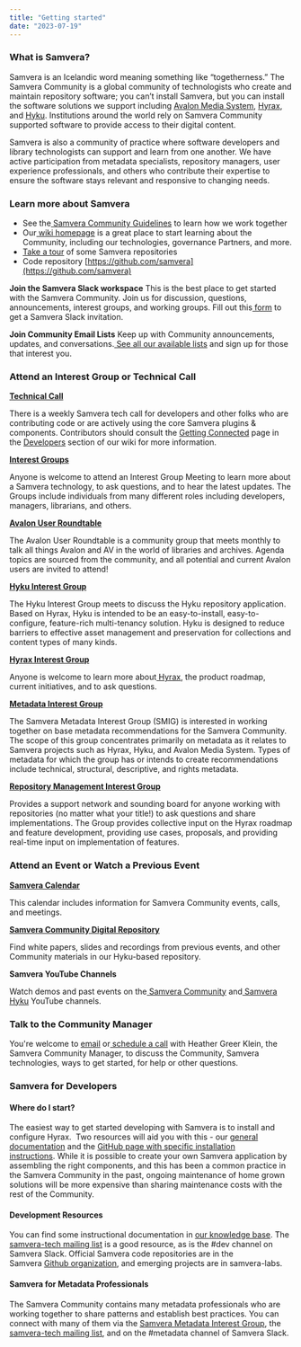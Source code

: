 ```yaml
---
title: "Getting started"
date: "2023-07-19"
---
```


### What is Samvera?

Samvera is an Icelandic word meaning something like “togetherness.” The Samvera Community is a global community of technologists who create and maintain repository software; you can’t install Samvera, but you can install the software solutions we support including [Avalon Media System](https://www.avalonmediasystem.org/), [Hyrax](hyrax.samvera.org), and [Hyku](hyku.samvera.org). Institutions around the world rely on Samvera Community supported software to provide access to their digital content. 

Samvera is also a community of practice where software developers and library technologists can support and learn from one another. We have active participation from metadata specialists, repository managers, user experience professionals, and others who contribute their expertise to ensure the software stays relevant and responsive to changing needs.

### Learn more about Samvera

* See the[ Samvera Community Guidelines](https://samvera.atlassian.net/wiki/spaces/samvera/pages/1947631640) to learn how we work together
* Our[ wiki homepage](https://samvera.atlassian.net/wiki/spaces/samvera) is a great place to start learning about the Community, including our technologies, governance Partners, and more.
* [Take a tour](https://samvera.org/samvera-open-source-repository-framework/take-a-tour-of-active-samvera-repositories/) of some Samvera repositories
* Code repository [https://github.com/samvera](https://github.com/samvera)

**Join the Samvera Slack workspace**
This is the best place to get started with the Samvera Community. Join us for discussion, questions, announcements, interest groups, and working groups. 
Fill out this[ form](https://forms.gle/oeLBwbQw9QoCZWTL6) to get a Samvera Slack invitation.

**Join Community Email Lists**
Keep up with Community announcements, updates, and conversations.[ See all our available lists](https://samvera.atlassian.net/wiki/spaces/samvera/pages/1171226735) and sign up for those that interest you.

### Attend an Interest Group or Technical Call

**[Technical Call](https://samvera.atlassian.net/wiki/spaces/samvera/pages/405211059)**

There is a weekly Samvera tech call for developers and other folks who are contributing code or are actively using the core Samvera plugins & components. Contributors should consult the [ Getting Connected](https://samvera.atlassian.net/wiki/spaces/samvera/pages/405211650) page in the [ Developers](https://samvera.atlassian.net/wiki/spaces/samvera/pages/405211345) section of our wiki for more information.

**[Interest Groups](https://samvera.atlassian.net/wiki/spaces/samvera/pages/422319284)**

Anyone is welcome to attend an Interest Group Meeting to learn more about a Samvera technology, to ask questions, and to hear the latest updates. The Groups include individuals from many different roles including developers, managers, librarians, and others.

**[Avalon User Roundtable](https://samvera.atlassian.net/wiki/spaces/AVALON/pages/1957954091)**

The Avalon User Roundtable is a community group that meets monthly to talk all things Avalon and AV in the world of libraries and archives. Agenda topics are sourced from the community, and all potential and current Avalon users are invited to attend!  

**[Hyku Interest Group](https://samvera.atlassian.net/wiki/spaces/samvera/pages/419533203)**

The Hyku Interest Group meets to discuss the Hyku repository application. Based on Hyrax, Hyku is intended to be an easy-to-install, easy-to-configure, feature-rich multi-tenancy solution. Hyku is designed to reduce barriers to effective asset management and preservation for collections and content types of many kinds.

**[Hyrax Interest Group](https://samvera.atlassian.net/wiki/spaces/samvera/pages/496632287)**

Anyone is welcome to learn more about[ Hyrax](http://hyrax.samvera.org/), the product roadmap, current initiatives, and to ask questions.

**[Metadata Interest Group](https://samvera.atlassian.net/wiki/spaces/samvera/pages/405212126)**

The Samvera Metadata Interest Group (SMIG) is interested in working together on base metadata recommendations for the Samvera Community. The scope of this group concentrates primarily on metadata as it relates to Samvera projects such as Hyrax, Hyku, and Avalon Media System. Types of metadata for which the group has or intends to create recommendations include technical, structural, descriptive, and rights metadata.

**[Repository Management Interest Group](https://samvera.atlassian.net/wiki/spaces/samvera/pages/405212548)**

Provides a support network and sounding board for anyone working with repositories (no matter what your title!) to ask questions and share implementations. The Group provides collective input on the Hyrax roadmap and feature development, providing use cases, proposals, and providing real-time input on implementation of features.

### Attend an Event or Watch a Previous Event

**[Samvera Calendar](https://samvera.atlassian.net/wiki/spaces/samvera/pages/433553767)**

This calendar includes information for Samvera Community events, calls, and meetings.

**[Samvera Community Digital Repository](https://repo.samvera.org/)**

Find white papers, slides and recordings from previous events, and other Community materials in our Hyku-based repository.

**Samvera YouTube Channels**

Watch demos and past events on the[ Samvera Community](https://www.youtube.com/channel/UCtOG8TmOIFauObaNc14VnPQ/videos) and[ Samvera Hyku](https://www.youtube.com/channel/UC_m1Ovaaasa2ksyGaqz5i0Q) YouTube channels.

### Talk to the Community Manager

You're welcome to [email](mailto:heather@samvera.org) or[ schedule a call](https://koalendar.com/events/meet-with-heather-greer-klein) with Heather Greer Klein, the Samvera Community Manager, to discuss the Community, Samvera technologies, ways to get started, for help or other questions. 

### Samvera for Developers

#### Where do I start?

The easiest way to get started developing with Samvera is to install and configure Hyrax.  Two resources will aid you with this - our [general documentation](http://samvera.github.io/) and the [GitHub page with specific installation instructions](https://github.com/samvera/hyrax#getting-started). While it is possible to create your own Samvera application by assembling the right components, and this has been a common practice in the Samvera Community in the past, ongoing maintenance of home grown solutions will be more expensive than sharing maintenance costs with the rest of the Community. 

#### Development Resources

You can find some instructional documentation in [our knowledge base](http://samvera.github.io/index.html). The [samvera-tech mailing list](https://groups.google.com/forum/#!forum/samvera-tech/join) is a good resource, as is the #dev channel on Samvera Slack. Official Samvera code repositories are in the Samvera [Github organization](https://github.com/samvera), and emerging projects are in samvera\-labs. 

#### Samvera for Metadata Professionals

The Samvera Community contains many metadata professionals who are working together to share patterns and establish best practices. You can connect with many of them via the [Samvera Metadata Interest Group](https://samvera.atlassian.net/wiki/spaces/samvera/pages/405212126/Samvera+Metadata+Interest+Group), the [samvera-tech mailing list](https://groups.google.com/forum/#!forum/samvera-tech), and on the #metadata channel of Samvera Slack.

